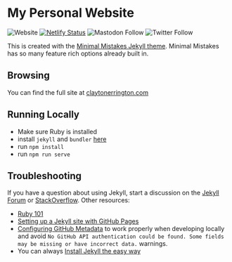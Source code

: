 # My Personal Website

![Website](https://img.shields.io/website?down_message=Offline&up_message=Online&url=https%3A%2F%2Fclaytonerrington.com)
[![Netlify Status](https://api.netlify.com/api/v1/badges/6bb6e770-e1ac-42df-bdd7-39d1ef3d0c4e/deploy-status)](https://app.netlify.com/sites/cjerrington/deploys)
![Mastodon Follow](https://img.shields.io/mastodon/follow/108200000569711642?domain=https%3A%2F%2Fmstdn.social&style=social)
![Twitter Follow](https://img.shields.io/twitter/follow/cjerrington?style=social)

This is created with the [Minimal Mistakes Jekyll theme](https://github.com/mmistakes/minimal-mistakes). Minimal Mistakes has so many feature rich options already built in. 

## Browsing

You can find the full site at [claytonerrington.com](https://claytonerrington.com)

## Running Locally

- Make sure Ruby is installed
- install `jekyll` and `bundler` [here](https://jekyllrb.com/docs/)
- run `npm install`
- run `npm run serve`

## Troubleshooting

If you have a question about using Jekyll, start a discussion on the [Jekyll Forum](https://talk.jekyllrb.com/) or [StackOverflow](https://stackoverflow.com/questions/tagged/jekyll). Other resources:

- [Ruby 101](https://jekyllrb.com/docs/ruby-101/)
- [Setting up a Jekyll site with GitHub Pages](https://jekyllrb.com/docs/github-pages/)
- [Configuring GitHub Metadata](https://github.com/jekyll/github-metadata/blob/master/docs/configuration.md#configuration) to work properly when developing locally and avoid `No GitHub API authentication could be found. Some fields may be missing or have incorrect data.` warnings.
- You can always [Install Jekyll the easy way](https://claytonerrington.com/blog/Installing-Jekyll/)
